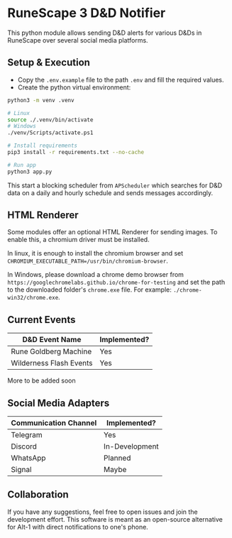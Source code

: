 
# RuneScape 3 D&D Notifier

This python module allows sending D&D alerts for various D&Ds in
RuneScape over several social media platforms.

## Setup & Execution

- Copy the `.env.example` file to the path `.env` and fill the required values.
- Create the python virtual environment:

```bash
python3 -m venv .venv

# Linux
source ./.venv/bin/activate
# Windows
./venv/Scripts/activate.ps1

# Install requirements
pip3 install -r requirements.txt --no-cache

# Run app
python3 app.py
```

This start a blocking scheduler from `APScheduler` which searches for D&D data
on a daily and hourly schedule and sends messages accordingly.

## HTML Renderer

Some modules offer an optional HTML Renderer for sending images.
To enable this, a chromium driver must be installed.

In linux, it is enough to install the chromium browser and set `CHROMIUM_EXECUTABLE_PATH=/usr/bin/chromium-browser`.

In Windows, please download a chrome demo browser from `https://googlechromelabs.github.io/chrome-for-testing` and set
the path to the downloaded folder's `chrome.exe` file. For example: `./chrome-win32/chrome.exe`.

## Current Events

| D&D Event Name          | Implemented? |
|-------------------------|--------------|
| Rune Goldberg Machine   | Yes          |
| Wilderness Flash Events | Yes          |

More to be added soon

## Social Media Adapters

| Communication Channel | Implemented?   |
|-----------------------|----------------|
| Telegram              | Yes            |
| Discord               | In-Development |
| WhatsApp              | Planned        |
| Signal                | Maybe          |

## Collaboration

If you have any suggestions, feel free to open issues and join the development effort.
This software is meant as an open-source alternative for Alt-1 with direct notifications to one's phone.
